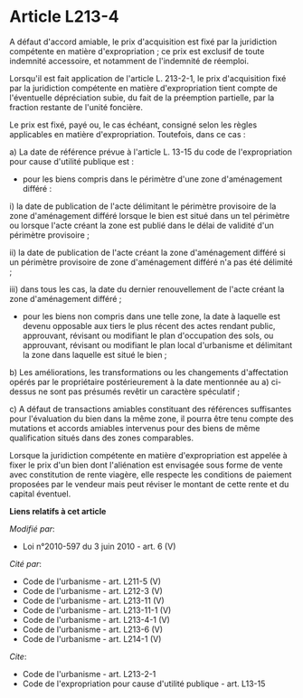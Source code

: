 # Article L213-4

A défaut d'accord amiable, le prix d'acquisition est fixé par la juridiction compétente en matière d'expropriation ; ce prix
est exclusif de toute indemnité accessoire, et notamment de l'indemnité de réemploi. 

Lorsqu'il est fait application de l'article L. 213-2-1, le prix d'acquisition fixé par la juridiction compétente en matière
d'expropriation tient compte de l'éventuelle dépréciation subie, du fait de la préemption partielle, par la fraction restante
de l'unité foncière. 

Le prix est fixé, payé ou, le cas échéant, consigné selon les règles applicables en matière d'expropriation. Toutefois, dans
ce cas : 

a) La date de référence prévue à l'article L. 13-15 du code de l'expropriation pour cause d'utilité publique est :

- pour les biens compris dans le périmètre d'une zone d'aménagement différé : 

i) la date de publication de l'acte délimitant le périmètre provisoire de la zone d'aménagement différé lorsque le bien est
situé dans un tel périmètre ou lorsque l'acte créant la zone est publié dans le délai de validité d'un périmètre
provisoire ; 

ii) la date de publication de l'acte créant la zone d'aménagement différé si un périmètre provisoire de zone d'aménagement
différé n'a pas été délimité ; 

iii) dans tous les cas, la date du dernier renouvellement de l'acte créant la zone d'aménagement différé ;

- pour les biens non compris dans une telle zone, la date à laquelle est devenu opposable aux tiers le plus récent des actes
rendant public, approuvant, révisant ou modifiant le plan d'occupation des sols, ou approuvant, révisant ou modifiant le plan
local d'urbanisme et délimitant la zone dans laquelle est situé le bien ; 

b) Les améliorations, les transformations ou les changements d'affectation opérés par le propriétaire postérieurement à la
date mentionnée au a) ci-dessus ne sont pas présumés revêtir un caractère spéculatif ; 

c) A défaut de transactions amiables constituant des références suffisantes pour l'évaluation du bien dans la même zone, il
pourra être tenu compte des mutations et accords amiables intervenus pour des biens de même qualification situés dans des
zones comparables. 

Lorsque la juridiction compétente en matière d'expropriation est appelée à fixer le prix d'un bien dont l'aliénation est
envisagée sous forme de vente avec constitution de rente viagère, elle respecte les conditions de paiement proposées par le
vendeur mais peut réviser le montant de cette rente et du capital éventuel.

**Liens relatifs à cet article**

_Modifié par_:

  - Loi n°2010-597 du 3 juin 2010 - art. 6 (V)

_Cité par_:

  - Code de l'urbanisme - art. L211-5 (V)
  - Code de l'urbanisme - art. L212-3 (V)
  - Code de l'urbanisme - art. L213-11 (V)
  - Code de l'urbanisme - art. L213-11-1 (V)
  - Code de l'urbanisme - art. L213-4-1 (V)
  - Code de l'urbanisme - art. L213-6 (V)
  - Code de l'urbanisme - art. L214-1 (V)

_Cite_:

  - Code de l'urbanisme - art. L213-2-1
  - Code de l'expropriation pour cause d'utilité publique - art. L13-15

